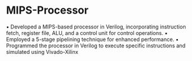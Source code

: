 # MIPS-Processor
▪ Developed a MIPS-based processor in Verilog, incorporating instruction fetch, register file, ALU, and a control unit for control operations. 
▪ Employed a 5-stage pipelining technique for enhanced performance. 
▪ Programmed the processor in Verilog to execute specific instructions and simulated using Vivado-Xilinx
